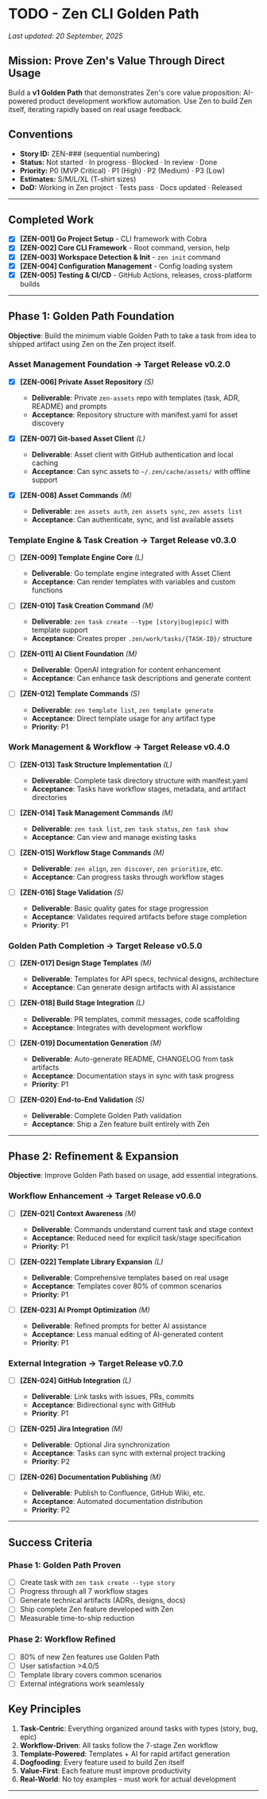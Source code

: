 # TODO - Zen CLI Golden Path

_Last updated: 20 September, 2025_

## Mission: Prove Zen's Value Through Direct Usage

Build a **v1 Golden Path** that demonstrates Zen's core value proposition: AI-powered product development workflow automation. Use Zen to build Zen itself, iterating rapidly based on real usage feedback.

## Conventions

- **Story ID:** ZEN-### (sequential numbering)
- **Status:** Not started · In progress · Blocked · In review · Done
- **Priority:** P0 (MVP Critical) · P1 (High) · P2 (Medium) · P3 (Low)
- **Estimates:** S/M/L/XL (T-shirt sizes)
- **DoD:** Working in Zen project · Tests pass · Docs updated · Released

---

## Completed Work

- [x] **[ZEN-001] Go Project Setup** - CLI framework with Cobra
- [x] **[ZEN-002] Core CLI Framework** - Root command, version, help
- [x] **[ZEN-003] Workspace Detection & Init** - `zen init` command
- [x] **[ZEN-004] Configuration Management** - Config loading system
- [x] **[ZEN-005] Testing & CI/CD** - GitHub Actions, releases, cross-platform builds

---

## Phase 1: Golden Path Foundation

**Objective**: Build the minimum viable Golden Path to take a task from idea to shipped artifact using Zen on the Zen project itself.

### **Asset Management Foundation** → Target Release v0.2.0

- [x] **[ZEN-006] Private Asset Repository** *(S)*
  - **Deliverable**: Private `zen-assets` repo with templates (task, ADR, README) and prompts
  - **Acceptance**: Repository structure with manifest.yaml for asset discovery

- [x] **[ZEN-007] Git-based Asset Client** *(L)*
  - **Deliverable**: Asset client with GitHub authentication and local caching
  - **Acceptance**: Can sync assets to `~/.zen/cache/assets/` with offline support

- [x] **[ZEN-008] Asset Commands** *(M)*
  - **Deliverable**: `zen assets auth`, `zen assets sync`, `zen assets list`
  - **Acceptance**: Can authenticate, sync, and list available assets

### **Template Engine & Task Creation** → Target Release v0.3.0

- [ ] **[ZEN-009] Template Engine Core** *(L)*
  - **Deliverable**: Go template engine integrated with Asset Client
  - **Acceptance**: Can render templates with variables and custom functions

- [ ] **[ZEN-010] Task Creation Command** *(M)*
  - **Deliverable**: `zen task create --type [story|bug|epic]` with template support
  - **Acceptance**: Creates proper `.zen/work/tasks/{TASK-ID}/` structure

- [ ] **[ZEN-011] AI Client Foundation** *(M)*
  - **Deliverable**: OpenAI integration for content enhancement
  - **Acceptance**: Can enhance task descriptions and generate content

- [ ] **[ZEN-012] Template Commands** *(S)*
  - **Deliverable**: `zen template list`, `zen template generate`
  - **Acceptance**: Direct template usage for any artifact type
  - **Priority**: P1

### **Work Management & Workflow** → Target Release v0.4.0

- [ ] **[ZEN-013] Task Structure Implementation** *(L)*
  - **Deliverable**: Complete task directory structure with manifest.yaml
  - **Acceptance**: Tasks have workflow stages, metadata, and artifact directories

- [ ] **[ZEN-014] Task Management Commands** *(M)*
  - **Deliverable**: `zen task list`, `zen task status`, `zen task show`
  - **Acceptance**: Can view and manage existing tasks

- [ ] **[ZEN-015] Workflow Stage Commands** *(M)*
  - **Deliverable**: `zen align`, `zen discover`, `zen prioritize`, etc.
  - **Acceptance**: Can progress tasks through workflow stages

- [ ] **[ZEN-016] Stage Validation** *(S)*
  - **Deliverable**: Basic quality gates for stage progression
  - **Acceptance**: Validates required artifacts before stage completion
  - **Priority**: P1

### **Golden Path Completion** → Target Release v0.5.0

- [ ] **[ZEN-017] Design Stage Templates** *(M)*
  - **Deliverable**: Templates for API specs, technical designs, architecture
  - **Acceptance**: Can generate design artifacts with AI assistance

- [ ] **[ZEN-018] Build Stage Integration** *(L)*
  - **Deliverable**: PR templates, commit messages, code scaffolding
  - **Acceptance**: Integrates with development workflow

- [ ] **[ZEN-019] Documentation Generation** *(M)*
  - **Deliverable**: Auto-generate README, CHANGELOG from task artifacts
  - **Acceptance**: Documentation stays in sync with task progress
  - **Priority**: P1

- [ ] **[ZEN-020] End-to-End Validation** *(S)*
  - **Deliverable**: Complete Golden Path validation
  - **Acceptance**: Ship a Zen feature built entirely with Zen

---

## Phase 2: Refinement & Expansion

**Objective**: Improve Golden Path based on usage, add essential integrations.

### **Workflow Enhancement** → Target Release v0.6.0

- [ ] **[ZEN-021] Context Awareness** *(M)*
  - **Deliverable**: Commands understand current task and stage context
  - **Acceptance**: Reduced need for explicit task/stage specification
  - **Priority**: P1

- [ ] **[ZEN-022] Template Library Expansion** *(L)*
  - **Deliverable**: Comprehensive templates based on real usage
  - **Acceptance**: Templates cover 80% of common scenarios
  - **Priority**: P1

- [ ] **[ZEN-023] AI Prompt Optimization** *(M)*
  - **Deliverable**: Refined prompts for better AI assistance
  - **Acceptance**: Less manual editing of AI-generated content
  - **Priority**: P1

### **External Integration** → Target Release v0.7.0

- [ ] **[ZEN-024] GitHub Integration** *(L)*
  - **Deliverable**: Link tasks with issues, PRs, commits
  - **Acceptance**: Bidirectional sync with GitHub
  - **Priority**: P1

- [ ] **[ZEN-025] Jira Integration** *(M)*
  - **Deliverable**: Optional Jira synchronization
  - **Acceptance**: Tasks can sync with external project tracking
  - **Priority**: P2

- [ ] **[ZEN-026] Documentation Publishing** *(M)*
  - **Deliverable**: Publish to Confluence, GitHub Wiki, etc.
  - **Acceptance**: Automated documentation distribution
  - **Priority**: P2

---

## Success Criteria

### Phase 1: Golden Path Proven
- [ ] Create task with `zen task create --type story`
- [ ] Progress through all 7 workflow stages
- [ ] Generate technical artifacts (ADRs, designs, docs)
- [ ] Ship complete Zen feature developed with Zen
- [ ] Measurable time-to-ship reduction

### Phase 2: Workflow Refined  
- [ ] 80% of new Zen features use Golden Path
- [ ] User satisfaction >4.0/5
- [ ] Template library covers common scenarios
- [ ] External integrations work seamlessly

## Key Principles

1. **Task-Centric**: Everything organized around tasks with types (story, bug, epic)
2. **Workflow-Driven**: All tasks follow the 7-stage Zen workflow
3. **Template-Powered**: Templates + AI for rapid artifact generation
4. **Dogfooding**: Every feature used to build Zen itself
5. **Value-First**: Each feature must improve productivity
6. **Real-World**: No toy examples - must work for actual development

---
